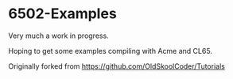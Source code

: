 # 6502-Examples


Very much a work in progress.

Hoping to get some examples compiling with Acme and CL65.

Originally forked from https://github.com/OldSkoolCoder/Tutorials

